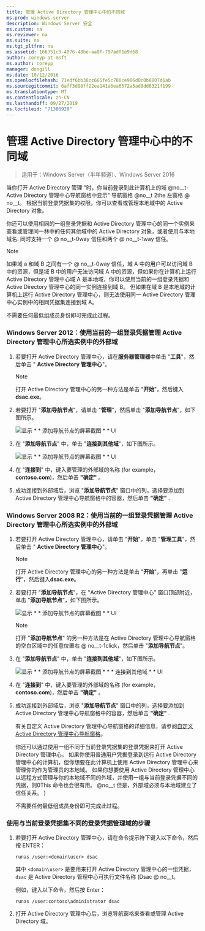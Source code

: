 ```yaml
---
title: 管理 Active Directory 管理中心中的不同域
ms.prod: windows-server
description: Windows Server 安全
ms.custom: na
ms.reviewer: na
ms.suite: na
ms.tgt_pltfrm: na
ms.assetid: 166351c3-4076-48be-aa8f-797adf1e9d68
author: coreyp-at-msft
ms.author: coreyp
manager: dongill
ms.date: 10/12/2016
ms.openlocfilehash: 71edf6bb38cc665fe5c780ce986d0c0b8807d6ab
ms.sourcegitcommit: 6aff3d88ff22ea141a6ea6572a5ad8dd6321f199
ms.translationtype: MT
ms.contentlocale: zh-CN
ms.lasthandoff: 09/27/2019
ms.locfileid: "71386928"
---
```

# <a name="manage-different-domains-in-active-directory-administrative-center"></a>管理 Active Directory 管理中心中的不同域

>适用于：Windows Server（半年频道）、Windows Server 2016

  当你打开 Active Directory 管理 "时，你当前登录到此计算机上的域 @no__t-Active Directory 管理中心导航窗格中显示" 导航窗格 @no__t 2the 左窗格 @ no__t。 根据当前登录凭据集的权限，你可以查看或管理本地域中的 Active Directory 对象。

 你还可以使用相同的一组登录凭据和 Active Directory 管理中心的同一个实例来查看或管理同一林中的任何其他域中的 Active Directory 对象，或者使用与本地域名. 同时支持一个 @ no__t-0way 信任和两个 @ no__t-1way 信任。

> [!NOTE]
>  如果域 a 和域 B 之间有一个 @ no__t-0way 信任，域 A 中的用户可以访问域 B 中的资源，但是域 B 中的用户无法访问域 A 中的资源，但如果你在计算机上运行 Active Directory 管理中心域 A 是本地域，你可以使用当前的一组登录凭据和 Active Directory 管理中心的同一实例连接到域 B。 但如果在域 B 是本地域的计算机上运行 Active Directory 管理中心，则无法使用同一 Active Directory 管理中心实例中的相同凭据集连接到域 A。

 不需要任何最低组成员身份即可完成此过程。

### <a name="windows-server-2012-to-manage-a-foreign-domain-in-the-selected-instance-of-active-directory-administrative-center-using-the-current-set-of-logon-credentials"></a>Windows Server 2012：使用当前的一组登录凭据管理 Active Directory 管理中心所选实例中的外部域

1.  若要打开 Active Directory 管理中心，请在**服务器管理器**中单击 "**工具**"，然后单击 " **Active Directory 管理中心**"。

    > [!NOTE]
    >  打开 Active Directory 管理中心的另一种方法是单击 "**开始**"，然后键入**dsac.exe**。

2.  若要打开 "**添加导航节点**"，请单击 "**管理**"，然后单击 "**添加导航节点**"，如下图所示。

     ![显示 * * 添加导航节点的屏幕截图 * * UI](media/ADDS_ADACAddNavNode.gif)

3.  在 "**添加导航节点**" 中，单击 "**连接到其他域**"，如下图所示。

     ![显示 * * 添加导航节点的屏幕截图 * * UI](media/ADDS_ADACConnectToDomain.gif)

4.  在 "**连接到**" 中，键入要管理的外部域的名称 \(for example， **contoso.com**\)，然后单击 **"确定"** 。

5.  成功连接到外部域后，浏览 "**添加导航节点**" 窗口中的列，选择要添加到 Active Directory 管理中心导航窗格中的容器，然后单击 **"确定"** .

### <a name="windows-server-2008-r2-to-manage-a-foreign-domain-in-the-selected-instance-of-active-directory-administrative-center-using-the-current-set-of-logon-credentials"></a>Windows Server 2008 R2：使用当前的一组登录凭据管理 Active Directory 管理中心所选实例中的外部域

1. 若要打开 Active Directory 管理中心，请单击 "**开始**"，单击 "**管理工具**"，然后单击 " **Active Directory 管理中心**"。

   > [!NOTE]
   >  打开 Active Directory 管理中心的另一种方法是单击 "**开始**"，再单击 "**运行**"，然后键入**dsac.exe**。

2. 若要打开 "**添加导航节点**"，在 "Active Directory 管理中心" 窗口顶部附近，单击 "**添加导航节点**"，如下图所示。

    ![显示 * * 添加导航节点的屏幕截图 * * UI](media/click_add_nav_nodes.gif)

   > [!NOTE]
   >  打开 "**添加导航节点**" 的另一种方法是在 Active Directory 管理中心导航窗格的空白区域中的任意位置右 @ no__t-1click，然后单击 "**添加导航节点**"。

3. 在 "**添加导航节点**" 中，单击 "**连接到其他域**"，如下图所示。

    ![显示 * * 添加导航节点的屏幕截图 * * * 连接到其他域 * * UI](media/add_nav_nodes.gif)

4. 在 "**连接到**" 中，键入要管理的外部域的名称 \(for example， **contoso.com**\)，然后单击 **"确定"** 。

5. 成功连接到外部域后，浏览 "**添加导航节点**" 窗口中的列，选择要添加到 Active Directory 管理中心导航窗格中的容器，然后单击 **"确定"** .

   有关自定义 Active Directory 管理中心导航窗格的详细信息，请参阅[自定义 Active Directory 管理中心导航窗格](customize-the-active-directory-administrative-center-navigation-pane.md)。

   你还可以通过使用一组不同于当前登录凭据集的登录凭据来打开 Active Directory 管理中心。 如果你使用普通用户凭据登录到运行 Active Directory 管理中心的计算机，但你想要在此计算机上使用 Active Directory 管理中心来管理你的作为管理员的本地域。 如果你想要使用 Active Directory 管理中心以远程方式管理与你的本地域不同的外域，并使用一组与当前登录凭据不同的凭据，则0This 命令也会很有用。 @no__t 但是，外部域必须与本地域建立了信任关系。 \)

   不需要任何最低组成员身份即可完成此过程。

### <a name="to-manage-a-domain-using-logon-credentials-that-are-different-from-the-current-set-of-logon-credentials"></a>使用与当前登录凭据集不同的登录凭据管理域的步骤

1.  若要打开 Active Directory 管理中心，请在命令提示符下键入以下命令，然后按 ENTER：

     `runas /user:<domain\user> dsac`

     其中 `<domain\user>` 是要用来打开 Active Directory 管理中心的一组凭据，`dsac` 是 Active Directory 管理中心可执行文件名称 \(Dsac @ no__t。

     例如，键入以下命令，然后按 Enter：

     `runas /user:contoso\administrator dsac`

2.  打开 Active Directory 管理中心后，浏览导航窗格来查看或管理 Active Directory 域。

  

